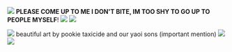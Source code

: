 ![](https://files.catbox.moe/8filwg.png)
**PLEASE COME UP TO ME I DON'T BITE, IM TOO SHY TO GO UP TO PEOPLE MYSELF**!
![](https://files.catbox.moe/fg68ie.webp)
![](https://app.filemail.com/d/wexegojqckhmvya)



![](https://files.catbox.moe/f79sjq.png) 
beautiful art by pookie taxicide and our yaoi sons
(important mention)
![](https://komarev.com/ghpvc/?username=2oni&color=green)
![](https://files.catbox.moe/lodjpt.png)
